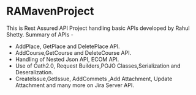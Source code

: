 # RAMavenProject
This is Rest Assured API Project handling basic APIs developed by Rahul Shetty.
Summary of APIs -
- AddPlace, GetPlace and DeletePlace API.
- AddCourse,GetCourse and DeleteCourse API.
- Handling of Nested Json API, ECOM API.
- Use of Oath2.0, Request Builders,POJO Classes,Serialization and Deseralization.
- CreateIssue,GetIssue, AddCommets ,Add Attachment, Update Attachment and many more on Jira Server API.

